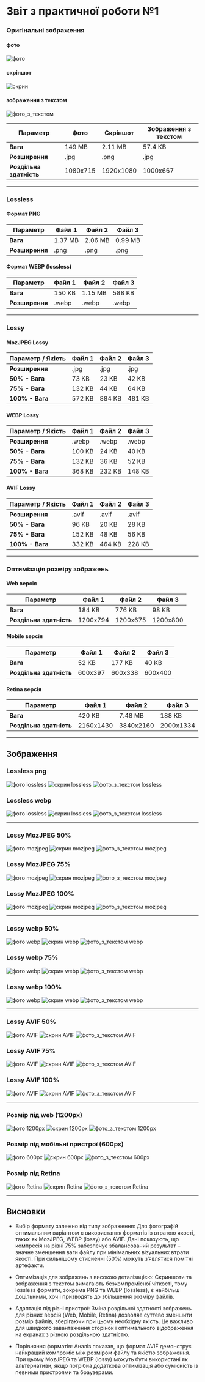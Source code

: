 # Звіт з практичної роботи №1

### Оригінальні зображення

#### фото
![фото](imgs/фото.jpg)

#### скріншот
![скрин](imgs/скрин.png)

#### зображення з текстом
![фото_з_текстом](imgs/фото_з_текстом.jpg)

| **Параметр**            | **Фото**  | **Скріншот** | **Зображення з текстом** |
|-------------------------|-----------|--------------|--------------------------|
| **Вага**                | 149 MB    | 2.11 MB      | 57.4 KB                  |
| **Розширення**          | .jpg      | .png         | .jpg                     |
| **Роздільна здатність** | 1080x715  | 1920x1080    | 1000x667                 |

---

### Lossless 

#### Формат PNG

| **Параметр**            | **Файл 1** | **Файл 2** | **Файл 3** |
|-------------------------|------------|------------|------------|
| **Вага**                | 1.37 MB   | 2.06 MB    | 0.99 MB    |
| **Розширення**          | .png      | .png       | .png       |

#### Формат WEBP (lossless)

| **Параметр**            | **Файл 1** | **Файл 2** | **Файл 3** |
|-------------------------|------------|------------|------------|
| **Вага**                | 150 KB    | 1.15 MB    | 588 KB     |
| **Розширення**          | .webp     | .webp     | .webp     |

---

### Lossy 

#### MozJPEG Lossy 

| **Параметр / Якість** | **Файл 1** | **Файл 2** | **Файл 3** |
|-----------------------|------------|------------|------------|
| **Розширення**        | .jpg      | .jpg      | .jpg      |
| **50% - Вага**        | 73 KB     | 23 KB     | 42 KB     |
| **75% - Вага**        | 132 KB    | 44 KB     | 64 KB     |
| **100% - Вага**       | 572 KB    | 884 KB    | 481 KB    |

#### WEBP Lossy 

| **Параметр / Якість** | **Файл 1** | **Файл 2** | **Файл 3** |
|-----------------------|------------|------------|------------|
| **Розширення**        | .webp     | .webp     | .webp     |
| **50% - Вага**        | 100 KB    | 24 KB     | 40 KB     |
| **75% - Вага**        | 132 KB    | 36 KB     | 52 KB     |
| **100% - Вага**       | 368 KB    | 232 KB    | 148 KB    |

#### AVIF Lossy 

| **Параметр / Якість** | **Файл 1** | **Файл 2** | **Файл 3** |
|-----------------------|------------|------------|------------|
| **Розширення**        | .avif     | .avif     | .avif     |
| **50% - Вага**        | 96 KB     | 20 KB     | 28 KB     |
| **75% - Вага**        | 152 KB    | 48 KB     | 56 KB     |
| **100% - Вага**       | 332 KB    | 464 KB    | 228 KB    |

---

### Оптимізація розміру зображень

#### Web версія

| **Параметр**            | **Файл 1** | **Файл 2** | **Файл 3** |
|-------------------------|------------|------------|------------|
| **Вага**                | 184 KB    | 776 KB     | 98 KB      |
| **Роздільна здатність** | 1200x794  | 1200x675   | 1200x800   |

#### Mobile версія

| **Параметр**            | **Файл 1** | **Файл 2** | **Файл 3** |
|-------------------------|------------|------------|------------|
| **Вага**                | 52 KB     | 177 KB     | 40 KB      |
| **Роздільна здатність** | 600x397   | 600x338   | 600x400    |

#### Retina версія

| **Параметр**            | **Файл 1** | **Файл 2** | **Файл 3** |
|-------------------------|------------|------------|------------|
| **Вага**                | 420 KB    | 7.48 MB    | 188 KB     |
| **Роздільна здатність** | 2160x1430 | 3840x2160  | 2000x1334  |

---

## Зображення

### Lossless png
![фото lossless](imgs/фото-lossless-png.png)
![скрин lossless](imgs/скрин-lossless-png.png)
![фото_з_текстом lossless](imgs/фото_з_текстом-lossless-png.png)

### Lossless webp
![фото lossless](imgs/фото.webp)
![скрин lossless](imgs/скрин.webp)
![фото_з_текстом lossless](imgs/фото_з_текстом.webp)

---

### Lossy MozJPEG 50%
![фото mozjpeg](imgs/фото-moz-50.jpg)
![скрин mozjpeg](imgs/скрин-moz-50.jpg)
![фото_з_текстом mozjpeg](imgs/фото_з_текстом-moz-50.jpg)

### Lossy MozJPEG 75%
![фото mozjpeg](imgs/фото-moz-75.jpg)
![скрин mozjpeg](imgs/скрин-moz-75.jpg)
![фото_з_текстом mozjpeg](imgs/фото_з_текстом-moz-75.jpg)

### Lossy MozJPEG 100%
![фото mozjpeg](imgs/фото-moz-100.jpg)
![скрин mozjpeg](imgs/скрин-moz-100.jpg)
![фото_з_текстом mozjpeg](imgs/фото_з_текстом-moz-100.jpg)

---

### Lossy webp 50%
![фото webp](imgs/фото-webp-50.webp)
![скрин webp](imgs/скрин-webp-50.webp)
![фото_з_текстом webp](imgs/фото_з_текстом-webp-50.webp)

### Lossy webp 75%
![фото webp](imgs/фото-webp-75.webp)
![скрин webp](imgs/скрин-webp-75.webp)
![фото_з_текстом webp](imgs/фото_з_текстом-webp-75.webp)

### Lossy webp 100%
![фото webp](imgs/фото-webp-100.webp)
![скрин webp](imgs/скрин-webp-100.webp)
![фото_з_текстом webp](imgs/фото_з_текстом-webp-100.webp)

---

### Lossy AVIF 50%
![фото AVIF](imgs/фото-avif-50.avif)
![скрин AVIF](imgs/скрин-avif-50.avif)
![фото_з_текстом AVIF](imgs/фото_з_текстом-avif-50.avif)

### Lossy AVIF 75%
![фото AVIF](imgs/фото-avif-75.avif)
![скрин AVIF](imgs/скрин-avif-75.avif)
![фото_з_текстом AVIF](imgs/фото_з_текстом-avif-75.avif)

### Lossy AVIF 100%
![фото AVIF](imgs/фото-avif-100.avif)
![скрин AVIF](imgs/скрин-avif-100.avif)
![фото_з_текстом AVIF](imgs/фото_з_текстом-avif-100.avif)

---

### Розмір під web (1200px)
![фото 1200px](imgs/фото-lossless-png.png)
![скрин 1200px](imgs/скрин-lossless-png.png)
![фото_з_текстом 1200px](imgs/фото_з_текстом-lossless-png.png)

### Розмір під мобільні пристрої (600px)
![фото 600px](imgs/фото-lossless-png.png)
![скрин 600px](imgs/скрин-lossless-png.png)
![фото_з_текстом 600px](imgs/фото_з_текстом-lossless-png.png)

### Розмір під Retina
![фото Retina](imgs/фото-lossless-png.png)
![скрин Retina](imgs/скрин-lossless-png.png)
![фото_з_текстом Retina](imgs/фото_з_текстом-lossless-png.png)

---

## Висновки

- Вибір формату залежно від типу зображення:
Для фотографій оптимальним варіантом є використання форматів із втратою якості, таких як MozJPEG, WEBP (lossy) або AVIF. Дані показують, що компресія на рівні 75% забезпечує збалансований результат – значне зменшення ваги файлу при мінімальних візуальних втрати якості. При сильнішому стисненні (50%) можуть з’являтися помітні артефакти.

- Оптимізація для зображень з високою деталізацією:
Скриншоти та зображення з текстом вимагають безкомпромісної чіткості, тому lossless формати, зокрема PNG та WEBP (lossless), є найбільш доцільними, хоч і призводять до збільшення розміру файлів.

- Адаптація під різні пристрої:
Зміна роздільної здатності зображень для різних версій (Web, Mobile, Retina) дозволяє суттєво зменшити розмір файлів, зберігаючи при цьому необхідну якість. Це важливо для швидкого завантаження сторінок і оптимального відображення на екранах з різною роздільною здатністю.

- Порівняння форматів:
Аналіз показав, що формат AVIF демонструє найкращий компроміс між розміром файлу та якістю зображення. При цьому MozJPEG та WEBP (lossy) можуть бути використані як альтернативи, якщо потрібна додаткова оптимізація або сумісність із певними пристроями та браузерами.

